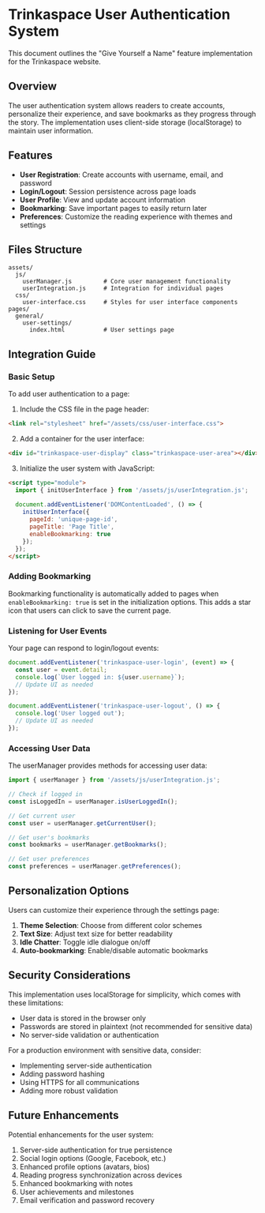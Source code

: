 # Trinkaspace User Authentication System

This document outlines the "Give Yourself a Name" feature implementation for the Trinkaspace website.

## Overview

The user authentication system allows readers to create accounts, personalize their experience, and save bookmarks as they progress through the story. The implementation uses client-side storage (localStorage) to maintain user information.

## Features

- **User Registration**: Create accounts with username, email, and password
- **Login/Logout**: Session persistence across page loads
- **User Profile**: View and update account information
- **Bookmarking**: Save important pages to easily return later
- **Preferences**: Customize the reading experience with themes and settings

## Files Structure

```
assets/
  js/
    userManager.js         # Core user management functionality
    userIntegration.js     # Integration for individual pages
  css/
    user-interface.css     # Styles for user interface components
pages/
  general/
    user-settings/
      index.html           # User settings page
```

## Integration Guide

### Basic Setup

To add user authentication to a page:

1. Include the CSS file in the page header:

```html
<link rel="stylesheet" href="/assets/css/user-interface.css">
```

2. Add a container for the user interface:

```html
<div id="trinkaspace-user-display" class="trinkaspace-user-area"></div>
```

3. Initialize the user system with JavaScript:

```html
<script type="module">
  import { initUserInterface } from '/assets/js/userIntegration.js';
  
  document.addEventListener('DOMContentLoaded', () => {
    initUserInterface({
      pageId: 'unique-page-id',
      pageTitle: 'Page Title',
      enableBookmarking: true
    });
  });
</script>
```

### Adding Bookmarking

Bookmarking functionality is automatically added to pages when `enableBookmarking: true` is set in the initialization options. This adds a star icon that users can click to save the current page.

### Listening for User Events

Your page can respond to login/logout events:

```javascript
document.addEventListener('trinkaspace-user-login', (event) => {
  const user = event.detail;
  console.log(`User logged in: ${user.username}`);
  // Update UI as needed
});

document.addEventListener('trinkaspace-user-logout', () => {
  console.log('User logged out');
  // Update UI as needed
});
```

### Accessing User Data

The userManager provides methods for accessing user data:

```javascript
import { userManager } from '/assets/js/userIntegration.js';

// Check if logged in
const isLoggedIn = userManager.isUserLoggedIn();

// Get current user
const user = userManager.getCurrentUser();

// Get user's bookmarks
const bookmarks = userManager.getBookmarks();

// Get user preferences
const preferences = userManager.getPreferences();
```

## Personalization Options

Users can customize their experience through the settings page:

1. **Theme Selection**: Choose from different color schemes
2. **Text Size**: Adjust text size for better readability
3. **Idle Chatter**: Toggle idle dialogue on/off
4. **Auto-bookmarking**: Enable/disable automatic bookmarks

## Security Considerations

This implementation uses localStorage for simplicity, which comes with these limitations:

- User data is stored in the browser only
- Passwords are stored in plaintext (not recommended for sensitive data)
- No server-side validation or authentication

For a production environment with sensitive data, consider:
- Implementing server-side authentication
- Adding password hashing
- Using HTTPS for all communications
- Adding more robust validation

## Future Enhancements

Potential enhancements for the user system:

1. Server-side authentication for true persistence
2. Social login options (Google, Facebook, etc.)
3. Enhanced profile options (avatars, bios)
4. Reading progress synchronization across devices
5. Enhanced bookmarking with notes
6. User achievements and milestones
7. Email verification and password recovery
